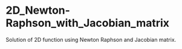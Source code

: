 # 2D_Newton-Raphson_with_Jacobian_matrix
Solution of 2D function using Newton Raphson and  Jacobian matrix.
